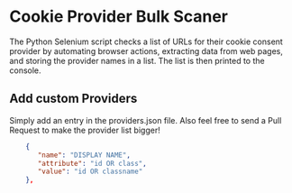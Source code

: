 
# Cookie Provider Bulk Scaner

The Python Selenium script checks a list of URLs for their cookie consent provider by automating browser actions, extracting data from web pages, and storing the provider names in a list. The list is then printed to the 
console.




## Add custom Providers

Simply add an entry in the providers.json file. Also feel free to send a Pull Request to make the provider list bigger!

```json
    {
       "name": "DISPLAY NAME",
       "attribute": "id OR class",
       "value": "id OR classname"
    },
```
    
